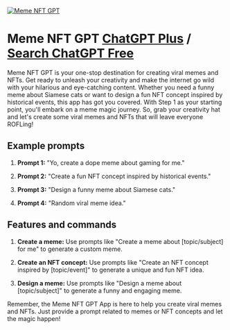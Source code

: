 
[![Meme NFT GPT](https://files.oaiusercontent.com/file-mchfzNLJwEy0QeULlTcTIEdi?se=2123-10-19T18%3A06%3A34Z&sp=r&sv=2021-08-06&sr=b&rscc=max-age%3D31536000%2C%20immutable&rscd=attachment%3B%20filename%3D5a311cb5-d002-4cfb-a68e-1355513920c8.png&sig=wz/Sydvcjxxobzw4366kbRCNhUi%2Buz2DhLYWm1YkFnw%3D)](https://chat.openai.com/g/g-7rI0y8hLT-meme-nft-gpt)

# Meme NFT GPT [ChatGPT Plus](https://chat.openai.com/g/g-7rI0y8hLT-meme-nft-gpt) / [Search ChatGPT Free](https://gptcall.net/index.html#/?search=Meme%20NFT%20GPT)

Meme NFT GPT is your one-stop destination for creating viral memes and NFTs. Get ready to unleash your creativity and make the internet go wild with your hilarious and eye-catching content. Whether you need a funny meme about Siamese cats or want to design a fun NFT concept inspired by historical events, this app has got you covered. With Step 1 as your starting point, you'll embark on a meme magic journey. So, grab your creativity hat and let's create some viral memes and NFTs that will leave everyone ROFLing!

## Example prompts

1. **Prompt 1:** "Yo, create a dope meme about gaming for me."

2. **Prompt 2:** "Create a fun NFT concept inspired by historical events."

3. **Prompt 3:** "Design a funny meme about Siamese cats."

4. **Prompt 4:** "Random viral meme idea."

## Features and commands

1. **Create a meme:** Use prompts like "Create a meme about [topic/subject] for me" to generate a custom meme.

2. **Create an NFT concept:** Use prompts like "Create an NFT concept inspired by [topic/event]" to generate a unique and fun NFT idea.

3. **Design a meme:** Use prompts like "Design a meme about [topic/subject]" to generate a funny and engaging meme.

Remember, the Meme NFT GPT App is here to help you create viral memes and NFTs. Just provide a prompt related to memes or NFT concepts and let the magic happen!


